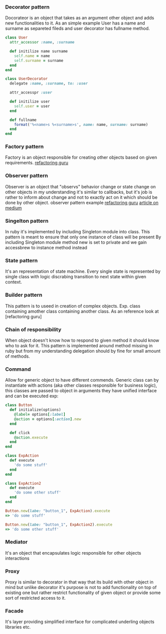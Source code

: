 ### Decorator pattern
Docorateor is an object that takes as an argument other object and adds new functionalities to it.
As an simple example User has a name and surname as separeted fileds and user decorator has fullname method.
```ruby
class User
  attr_accessor :name, :surname

  def initilize name surname
    self.name = name
    self.surname = surname
  end
end

class UserDecorator
  delegate :name, :surname, to: :user

  attr_accesspr :user

  def initilize user
    self.user = user
  end

  def fullname
    format('%<name>s %<surname>s', name: name, surname: surname)
  end
end
```
### Factory pattern
Factory is an object responsible for creating other objects based on given
requirements.
[refactoring guru](https://refactoring.guru/design-patterns/factory-method/ruby/example)

### Observer pattern
Observer is an object that "observs" behavior change or state change on other objects in my understanding it's similar to callbacks, but it's job is rather to inform about change and not to exactly act on it which should be done by other object.
observer pattern example [refactoring guru](https://refactoring.guru/design-patterns/observer/ruby/example)
[article on medium](https://medium.com/@mitchocail/observer-pattern-in-ruby-e80ac3c1dac7)

### Singelton pattern
In ruby it's implemented by including Singleton module into class.
This pattern is meant to ensure that only one instance of class will be present
By including Singleton module method new is set to private and we gain accessbrew to instance method instead

### State pattern
It's an representation of state machine. Every single state is represented by single class with logic discrabing transition to next state within given context.

### Builder pattern
This pattern is to useed in creation of complex objects. Exp. class containing amother class containing another class. As an reference look at [refactoring guru]

### Chain of responsibility
When object doesn't know how to respond to given method it should know who to ask for it. This pattern is implemented around method missing in ruby but from my understanding delegation should by fine for small amount of methods.

### Command
Allow for generic object to have different commends. Generic class can by instantiate with actions (aka other classes responsible for business logic), this classes are passed to object in arguments they have unified interface and can be executed exp:
```ruby
class Button
  def initialize(options)
    @label= options[:label]
    @action = options[:action].new
  end

  def click
    @action.execute
  end
end

class ExpAction
  def execute
    'do some stuff'
  end
end

class ExpAction2
  def execute
    'do some other stuff'
  end
end

Button.new(labe: "button_1", ExpAction).execute
=> 'do some stuff'

Button.new(labe: "button_1", ExpAction2).execute
=> 'do some other stuff'

```
### Mediator
It's an object that encapsulates logic responsible for other objects interactions

### Proxy
Proxy is similar to decorator in that way that its build with other object in mind but unlike decorator it's purpose is not to add functionality on top of existing one but rather restrict functionality of given object or provide some sort of restricted access to it.


### Facade
It's layer providing simplified interface for complicated underling objects libraries etc.
